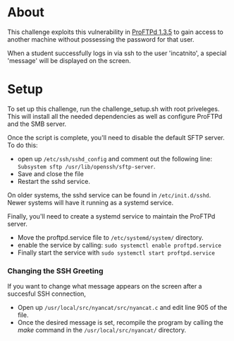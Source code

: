 # About   
This challenge exploits this vulnerability in [ProFTPd 1.3.5](https://www.exploit-db.com/exploits/36742) to gain access to another machine without possessing the password for that user.   

When a student successfully logs in via ssh to the user 'incatnito', a special 'message' will be displayed on the screen.

# Setup   
To set up this challenge, run the challenge_setup.sh with root priveleges. This will install all the needed dependencies as well as configure ProFTPd and the SMB server.    

Once the script is complete, you'll need to disable the default SFTP server.   
To do this:    
- open up ```/etc/ssh/sshd_config``` and comment out the following line: ```Subsystem sftp /usr/lib/openssh/sftp-server```.   
- Save and close the file
- Restart the sshd service.   

On older systems, the sshd service can be found in ```/etc/init.d/sshd```. Newer systems will have it running as a systemd service.   

Finally, you'll need to create a systemd service to maintain the ProFTPd server.    
- Move the proftpd.service file to ```/etc/systemd/system/``` directory.
- enable the service by calling: ```sudo systemctl enable proftpd.service```
- Finally start the service with ```sudo systemctl start proftpd.service```

### Changing the SSH Greeting
If you want to change what message appears on the screen after a succesful SSH connection, 
- Open up ```/usr/local/src/nyancat/src/nyancat.c``` and edit line 905 of the file. 
- Once the desired message is set, recompile the program by calling the *make* command in the ```/usr/local/src/nyancat/``` directory.